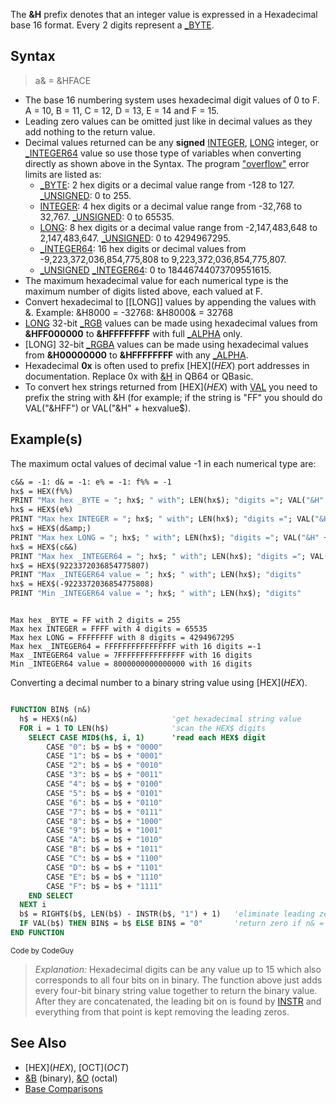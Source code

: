 The **&H** prefix denotes that an integer value is expressed in a Hexadecimal base 16 format. Every 2 digits represent a [_BYTE](_BYTE).

## Syntax

> a& = &HFACE

* The base 16 numbering system uses hexadecimal digit values of 0 to F. A = 10, B = 11, C = 12, D = 13, E = 14 and F = 15.
* Leading zero values can be omitted just like in decimal values as they add nothing to the return value.
* Decimal values returned can be any **signed** [INTEGER](INTEGER), [LONG](LONG) integer, or [_INTEGER64](_INTEGER64) value so use those type of variables when converting directly as shown above in the Syntax. The program ["overflow"](ERROR-Codes) error limits are listed as:
    * [_BYTE](_BYTE): 2 hex digits or a decimal value range from -128 to 127. [_UNSIGNED](_UNSIGNED): 0 to 255.
    * [INTEGER](INTEGER): 4 hex digits or a decimal value range from -32,768 to 32,767. [_UNSIGNED](_UNSIGNED): 0 to 65535.
    * [LONG](LONG): 8 hex digits or a decimal value range from -2,147,483,648 to 2,147,483,647. [_UNSIGNED](_UNSIGNED): 0 to 4294967295.
    * [_INTEGER64](_INTEGER64): 16 hex digits or decimal values from -9,223,372,036,854,775,808 to 9,223,372,036,854,775,807. 
    * [_UNSIGNED](_UNSIGNED) [_INTEGER64](_INTEGER64): 0 to 18446744073709551615.
* The maximum hexadecimal value for each numerical type is the maximum number of digits listed above, each valued at F.
* Convert hexadecimal to [[LONG]] values by appending the values with &. Example: &H8000 = -32768: &H8000& = 32768
* [LONG](LONG) 32-bit [_RGB](_RGB) values can be made using hexadecimal values from **&HFF000000** to **&HFFFFFFFF** with full [_ALPHA](_ALPHA) only.
* [LONG] 32-bit [_RGBA](_RGBA) values can be made using hexadecimal values from **&H00000000** to **&HFFFFFFFF** with any [_ALPHA](_ALPHA).
* Hexadecimal **0x** is often used to prefix [HEX$](HEX$) port addresses in documentation. Replace 0x with [&H](&H) in QB64 or QBasic.
* To convert hex strings returned from [HEX$](HEX$) with [VAL](VAL) you need to prefix the string with &H (for example; if the string is "FF" you should do VAL("&HFF") or VAL("&H" + hexvalue$).

## Example(s)

The maximum octal values of decimal value -1 in each numerical type are:

```vb
c&& = -1: d& = -1: e% = -1: f%% = -1
hx$ = HEX(f%%)
PRINT "Max hex _BYTE = "; hx$; " with"; LEN(hx$); "digits ="; VAL("&H" + hx$)
hx$ = HEX$(e%)
PRINT "Max hex INTEGER = "; hx$; " with"; LEN(hx$); "digits ="; VAL("&H" + hx$)
hx$ = HEX$(d&amp;)
PRINT "Max hex LONG = "; hx$; " with"; LEN(hx$); "digits ="; VAL("&H" + hx$)
hx$ = HEX$(c&&)
PRINT "Max hex _INTEGER64 = "; hx$; " with"; LEN(hx$); "digits ="; VAL("&H" + hx$)
hx$ = HEX$(9223372036854775807)
PRINT "Max _INTEGER64 value = "; hx$; " with"; LEN(hx$); "digits"
hx$ = HEX$(-9223372036854775808)
PRINT "Min _INTEGER64 value = "; hx$; " with"; LEN(hx$); "digits"

```

```text

Max hex _BYTE = FF with 2 digits = 255
Max hex INTEGER = FFFF with 4 digits = 65535
Max hex LONG = FFFFFFFF with 8 digits = 4294967295
Max hex _INTEGER64 = FFFFFFFFFFFFFFFF with 16 digits =-1
Max _INTEGER64 value = 7FFFFFFFFFFFFFFF with 16 digits
Min _INTEGER64 value = 8000000000000000 with 16 digits

```

Converting a decimal number to a binary string value using [HEX$](HEX$).

```vb

FUNCTION BIN$ (n&)
  h$ = HEX$(n&)                     'get hexadecimal string value
  FOR i = 1 TO LEN(h$)              'scan the HEX$ digits
    SELECT CASE MID$(h$, i, 1)      'read each HEX$ digit
        CASE "0": b$ = b$ + "0000"
        CASE "1": b$ = b$ + "0001"
        CASE "2": b$ = b$ + "0010"
        CASE "3": b$ = b$ + "0011"
        CASE "4": b$ = b$ + "0100"
        CASE "5": b$ = b$ + "0101"
        CASE "6": b$ = b$ + "0110"
        CASE "7": b$ = b$ + "0111"
        CASE "8": b$ = b$ + "1000"
        CASE "9": b$ = b$ + "1001"
        CASE "A": b$ = b$ + "1010"
        CASE "B": b$ = b$ + "1011"
        CASE "C": b$ = b$ + "1100"
        CASE "D": b$ = b$ + "1101"
        CASE "E": b$ = b$ + "1110"
        CASE "F": b$ = b$ + "1111"
    END SELECT
  NEXT i
  b$ = RIGHT$(b$, LEN(b$) - INSTR(b$, "1") + 1)   'eliminate leading zeroes
  IF VAL(b$) THEN BIN$ = b$ ELSE BIN$ = "0"       'return zero if n& = 0
END FUNCTION

```

<sub>Code by CodeGuy</sub>

> *Explanation:* Hexadecimal digits can be any value up to 15 which also corresponds to all four bits on in binary. The function above just adds every four-bit binary string value together to return the binary value. After they are concatenated, the leading bit on is found by [INSTR](INSTR) and everything from that point is kept removing the leading zeros.

## See Also

* [HEX$](HEX$), [OCT$](OCT$)
* [&B](&B) (binary), [&O](&O) (octal)
* [Base Comparisons](Base-Comparisons)
